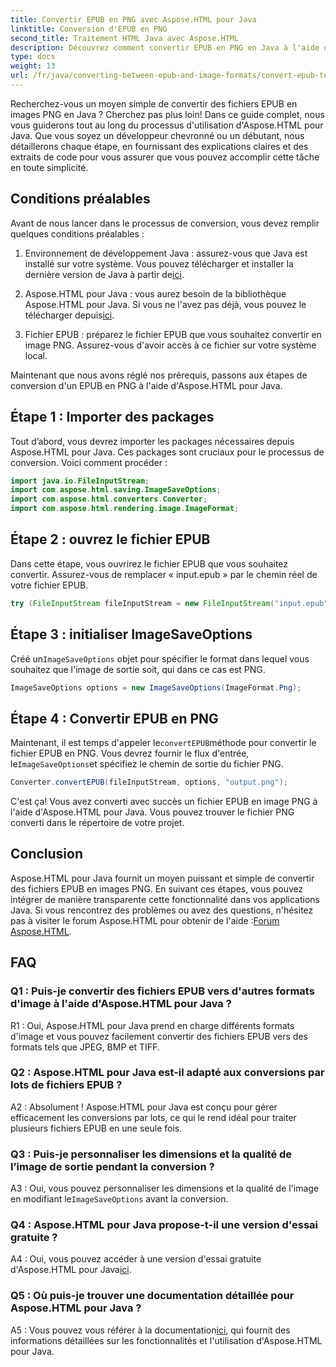 ```yaml
---
title: Convertir EPUB en PNG avec Aspose.HTML pour Java
linktitle: Conversion d'EPUB en PNG
second_title: Traitement HTML Java avec Aspose.HTML
description: Découvrez comment convertir EPUB en PNG en Java à l'aide d'Aspose.HTML pour Java. Guide étape par étape pour une conversion transparente.
type: docs
weight: 13
url: /fr/java/converting-between-epub-and-image-formats/convert-epub-to-png/
---
```

Recherchez-vous un moyen simple de convertir des fichiers EPUB en images PNG en Java ? Cherchez pas plus loin! Dans ce guide complet, nous vous guiderons tout au long du processus d'utilisation d'Aspose.HTML pour Java. Que vous soyez un développeur chevronné ou un débutant, nous détaillerons chaque étape, en fournissant des explications claires et des extraits de code pour vous assurer que vous pouvez accomplir cette tâche en toute simplicité.

## Conditions préalables

Avant de nous lancer dans le processus de conversion, vous devez remplir quelques conditions préalables :

1.  Environnement de développement Java : assurez-vous que Java est installé sur votre système. Vous pouvez télécharger et installer la dernière version de Java à partir de[ici](https://www.oracle.com/java/technologies/javase-downloads.html).

2. Aspose.HTML pour Java : vous aurez besoin de la bibliothèque Aspose.HTML pour Java. Si vous ne l'avez pas déjà, vous pouvez le télécharger depuis[ici](https://releases.aspose.com/html/java/).

3. Fichier EPUB : préparez le fichier EPUB que vous souhaitez convertir en image PNG. Assurez-vous d'avoir accès à ce fichier sur votre système local.

Maintenant que nous avons réglé nos prérequis, passons aux étapes de conversion d'un EPUB en PNG à l'aide d'Aspose.HTML pour Java.

## Étape 1 : Importer des packages

Tout d’abord, vous devrez importer les packages nécessaires depuis Aspose.HTML pour Java. Ces packages sont cruciaux pour le processus de conversion. Voici comment procéder :

```java
import java.io.FileInputStream;
import com.aspose.html.saving.ImageSaveOptions;
import com.aspose.html.converters.Converter;
import com.aspose.html.rendering.image.ImageFormat;
```

## Étape 2 : ouvrez le fichier EPUB

Dans cette étape, vous ouvrirez le fichier EPUB que vous souhaitez convertir. Assurez-vous de remplacer « input.epub » par le chemin réel de votre fichier EPUB.

```java
try (FileInputStream fileInputStream = new FileInputStream("input.epub")) {
```

## Étape 3 : initialiser ImageSaveOptions

 Créé un`ImageSaveOptions` objet pour spécifier le format dans lequel vous souhaitez que l'image de sortie soit, qui dans ce cas est PNG.

```java
ImageSaveOptions options = new ImageSaveOptions(ImageFormat.Png);
```

## Étape 4 : Convertir EPUB en PNG

 Maintenant, il est temps d'appeler le`convertEPUB`méthode pour convertir le fichier EPUB en PNG. Vous devrez fournir le flux d'entrée, le`ImageSaveOptions`et spécifiez le chemin de sortie du fichier PNG.

```java
Converter.convertEPUB(fileInputStream, options, "output.png");
```

C'est ça! Vous avez converti avec succès un fichier EPUB en image PNG à l'aide d'Aspose.HTML pour Java. Vous pouvez trouver le fichier PNG converti dans le répertoire de votre projet.

## Conclusion
 Aspose.HTML pour Java fournit un moyen puissant et simple de convertir des fichiers EPUB en images PNG. En suivant ces étapes, vous pouvez intégrer de manière transparente cette fonctionnalité dans vos applications Java. Si vous rencontrez des problèmes ou avez des questions, n'hésitez pas à visiter le forum Aspose.HTML pour obtenir de l'aide :[Forum Aspose.HTML](https://forum.aspose.com/).

## FAQ

### Q1 : Puis-je convertir des fichiers EPUB vers d'autres formats d'image à l'aide d'Aspose.HTML pour Java ?

R1 : Oui, Aspose.HTML pour Java prend en charge différents formats d'image et vous pouvez facilement convertir des fichiers EPUB vers des formats tels que JPEG, BMP et TIFF.

### Q2 : Aspose.HTML pour Java est-il adapté aux conversions par lots de fichiers EPUB ?
   
A2 : Absolument ! Aspose.HTML pour Java est conçu pour gérer efficacement les conversions par lots, ce qui le rend idéal pour traiter plusieurs fichiers EPUB en une seule fois.

### Q3 : Puis-je personnaliser les dimensions et la qualité de l’image de sortie pendant la conversion ?

 A3 : Oui, vous pouvez personnaliser les dimensions et la qualité de l'image en modifiant le`ImageSaveOptions` avant la conversion. 

### Q4 : Aspose.HTML pour Java propose-t-il une version d'essai gratuite ?

 A4 : Oui, vous pouvez accéder à une version d'essai gratuite d'Aspose.HTML pour Java[ici](https://releases.aspose.com/).

### Q5 : Où puis-je trouver une documentation détaillée pour Aspose.HTML pour Java ?

 A5 : Vous pouvez vous référer à la documentation[ici](https://reference.aspose.com/html/java/), qui fournit des informations détaillées sur les fonctionnalités et l'utilisation d'Aspose.HTML pour Java.